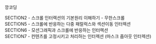 깡코딩


SECTION2 - 스크롤 인터렉션의 기본원리 이해하기 - 무한스크롤 <br>
SECTION5 - 스크롤에 반응하는 다중 패럴럭스와 섹션이동 인터렉션 <br>
SECTION6 - 모션그래픽과 스크롤에 반응하는 인터렉션 <br>
SECTION7 - 컨텐츠를 고정시키고 처리하는 인터렉션 (마스크 줌아웃 인터렉션) <br>
